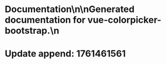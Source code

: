 # Documentation\n\nGenerated documentation for vue-colorpicker-bootstrap.\n

# Update append: 1761461561

